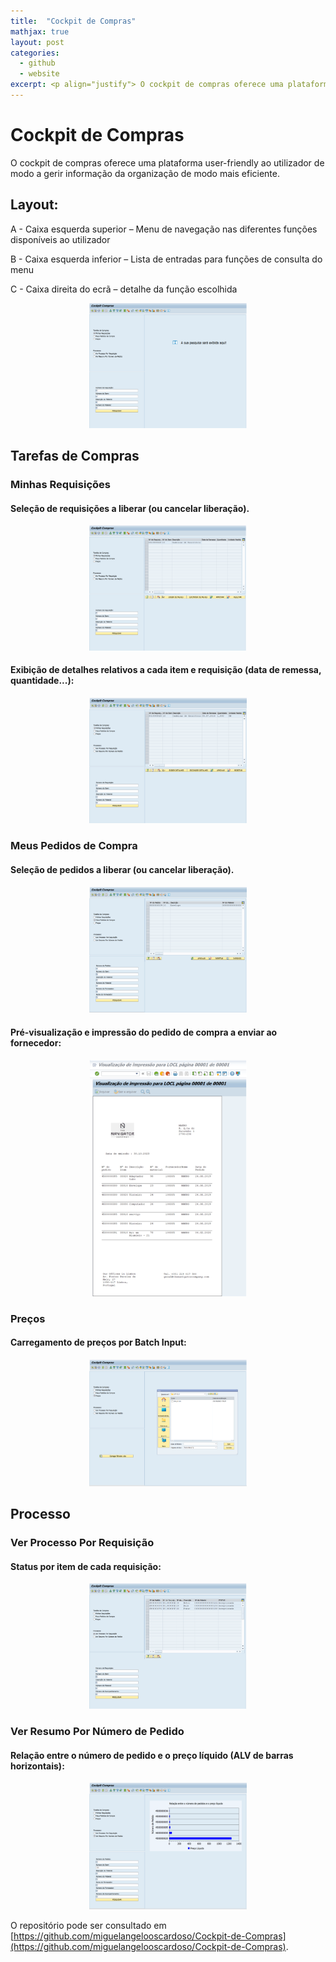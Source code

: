 ```yaml
---
title:  "Cockpit de Compras"
mathjax: true
layout: post
categories:
  - github
  - website
excerpt: <p align="justify"> O cockpit de compras oferece uma plataforma user-friendly ao utilizador de modo a gerir informação da organização de modo mais eficiente.</p><center><img align="center" src="/assets/img/Layout.png" width="50%" height="50%"></center>
---
```


# Cockpit de Compras

O cockpit de compras oferece uma plataforma user-friendly ao utilizador de modo a gerir informação da organização de modo mais eficiente.

## Layout:

A - Caixa esquerda superior – Menu de navegação nas diferentes funções disponíveis ao
utilizador

B - Caixa esquerda inferior – Lista de entradas para funções de consulta do menu

C - Caixa direita do ecrã – detalhe da função escolhida

<p align="center">
   <img src="/assets/img/Layout.png" width="50%" />
</p>

## Tarefas de Compras

### Minhas Requisições

#### Seleção de requisições a liberar (ou cancelar liberação).

<p align="center">
   <img src="/assets/img/1.1.png" width="50%" />
</p>

#### Exibição de detalhes relativos a cada item e requisição (data de remessa, quantidade...):

<p align="center">
   <img src="/assets/img/1.1_detalhes.png" width="50%" />
</p>

### Meus Pedidos de Compra

#### Seleção de pedidos a liberar (ou cancelar liberação).

<p align="center">
   <img src="/assets/img/1.2.png" width="50%" />
</p>

#### Pré-visualização e impressão do pedido de compra a enviar ao fornecedor:

<p align="center">
   <img src="/assets/img/1.2_smartform.png" width="50%" />
</p>

### Preços

#### Carregamento de preços por Batch Input:

<p align="center">
   <img src="/assets/img/1.3.png" width="50%" />
</p>

## Processo

### Ver Processo Por Requisição

#### Status por item de cada requisição:

<p align="center">
   <img src="/assets/img/2.1.png" width="50%" />
</p>

### Ver Resumo Por Número de Pedido

#### Relação entre o número de pedido e o preço líquido (ALV de barras horizontais):

<p align="center">
   <img src="/assets/img/2.2.png" width="50%" />
</p>

O repositório pode ser consultado em [https://github.com/miguelangelooscardoso/Cockpit-de-Compras](https://github.com/miguelangelooscardoso/Cockpit-de-Compras).
